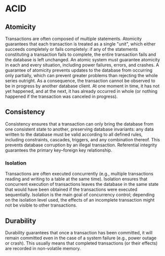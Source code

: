 # ACID

## Atomicity

Transactions are often composed of multiple statements. Atomicity guarantees that each transaction is treated as a single "unit", which either succeeds completely or fails completely: if any of the statements constituting a transaction fails to complete, the entire transaction fails and the database is left unchanged. An atomic system must guarantee atomicity in each and every situation, including power failures, errors, and crashes. A guarantee of atomicity prevents updates to the database from occurring only partially, which can prevent greater problems than rejecting the whole series outright. As a consequence, the transaction cannot be observed to be in progress by another database client. At one moment in time, it has not yet happened, and at the next, it has already occurred in whole (or nothing happened if the transaction was canceled in progress).

## Consistency

Consistency ensures that a transaction can only bring the database from one consistent state to another, preserving database invariants: any data written to the database must be valid according to all defined rules, including constraints, cascades, triggers, and any combination thereof. This prevents database corruption by an illegal transaction. Referential integrity guarantees the primary key–foreign key relationship.

### Isolation

Transactions are often executed concurrently (e.g., multiple transactions reading and writing to a table at the same time). Isolation ensures that concurrent execution of transactions leaves the database in the same state that would have been obtained if the transactions were executed sequentially. Isolation is the main goal of concurrency control; depending on the isolation level used, the effects of an incomplete transaction might not be visible to other transactions.

## Durability

Durability guarantees that once a transaction has been committed, it will remain committed even in the case of a system failure (e.g., power outage or crash). This usually means that completed transactions (or their effects) are recorded in non-volatile memory.


